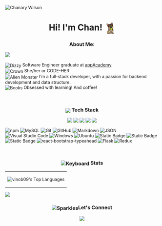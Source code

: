 ![Chanary Wilson](https://github.com/user-attachments/assets/5b7090d7-865f-41e3-8ff7-ba251b6d2e0c)

<h1 align="center">Hi! I'm Chan! <img width="35px" height="40px" align="center" src="./assets/images/dog-dog-ball.gif"/></h1>

<h3 align="center"><b>About Me:</b></h3>
<img src="https://user-images.githubusercontent.com/73097560/115834477-dbab4500-a447-11eb-908a-139a6edaec5c.gif">

<br>
<p> <img align="center" src="https://raw.githubusercontent.com/Tarikul-Islam-Anik/Telegram-Animated-Emojis/main/Symbols/Dizzy.webp" alt="Dizzy" width="25" height="25" /> Software Engineer graduate at <a href="https://www.appacademy.io/">appAcademy</a>
<br> <img align="center" src="https://raw.githubusercontent.com/Tarikul-Islam-Anik/Telegram-Animated-Emojis/main/Objects/Crown.webp" alt="Crown" width="25" height="25" /> She/her or CODE-HER
<br> <img align="center" src="https://raw.githubusercontent.com/Tarikul-Islam-Anik/Telegram-Animated-Emojis/main/Smileys/Alien%20Monster.webp" alt="Alien Monster" width="25" height="25"/> I’m a full-stack developer, with a passion for backend development and data structure.
<br> <img align="center" src="https://raw.githubusercontent.com/Tarikul-Islam-Anik/Telegram-Animated-Emojis/main/Objects/Books.webp" alt="Books" width="25" height="25" /> Obsessed with learning! And coffee!
</p>

<br>
<h3 align="center"><img align="center" src="https://media2.giphy.com/media/QssGEmpkyEOhBCb7e1/giphy.gif?cid=ecf05e47a0n3gi1bfqntqmob8g9aid1oyj2wr3ds3mg700bl&rid=giphy.gif" width ="25"/> <b>Tech Stack</b></h3>
<p align="center">
<img src="https://cdn.jsdelivr.net/gh/devicons/devicon/icons/html5/html5-original-wordmark.svg" style="height: 5rem"/>
<img src="https://cdn.jsdelivr.net/gh/devicons/devicon/icons/css3/css3-original-wordmark.svg" style="height: 5rem"/>
<img src="https://cdn.jsdelivr.net/gh/devicons/devicon/icons/javascript/javascript-plain.svg" style="height: 4rem"/>
<img src="https://cdn.jsdelivr.net/gh/devicons/devicon/icons/react/react-original.svg" style="height: 4rem"/>
<img src="https://cdn.jsdelivr.net/gh/devicons/devicon/icons/python/python-original.svg"  style="height: 4rem"/>
</p>

![npm](https://img.shields.io/badge/npm-CB3837?style=flat-square&logo=npm&logoColor=white)
![MySQL](https://img.shields.io/badge/MySQL-4479A1?style=flat-square&logo=MySQL&logoColor=white)
![Git](https://img.shields.io/badge/Git-F05032?style=flat-square&logo=Git&logoColor=white)
![GitHub](https://img.shields.io/badge/GitHub-181717?style=flat-square&logo=GitHub&logoColor=white)
![Markdown](https://img.shields.io/badge/Markdown-000000?style=flat-square&logo=Markdown&logoColor=white)
![JSON](https://img.shields.io/badge/JSON-000000?style=flat-square&logo=JSON&logoColor=white)
![Visual Studio Code](https://img.shields.io/badge/Visual_Studio_Code-007ACC?style=flat-square&logo=Visual-Studio-Code&logoColor=white)
![Windows](https://img.shields.io/badge/Windows-0078D6?style=flat-square&logo=Windows&logoColor=white)
![Ubuntu](https://img.shields.io/badge/Ubuntu-E95420?style=flat-square&logo=Ubuntu&logoColor=white)
![Static Badge](https://img.shields.io/badge/Docker-2496ED?style=flat-square&logo=Docker&logoColor=blue&color=black)
![Static Badge](https://img.shields.io/badge/PostgreSQL-4169E1?style=flat-square&logo=PostGreSQL&logoColor=blue&color=black)
![Static Badge](https://img.shields.io/badge/Amazon%20S3-569A31?style=flat-square&logo=Amazon%20S3&logoColor=orange&color=black)
![react-bootstrap-typeahead](https://img.shields.io/badge/Bootstrap-lightgrey?logo=bootstrap&logoColor=red)
![Flask](https://img.shields.io/badge/Flask-lightgrey?logo=flask&logoColor=white)
![Redux](https://img.shields.io/badge/Redux-lightgrey?logo=redux&logoColor=purple)

<br>
<h3 align="center"><img align="center" src="https://raw.githubusercontent.com/Tarikul-Islam-Anik/Telegram-Animated-Emojis/main/Objects/Keyboard.webp" alt="Keyboard" width="25" height="25" /> <b>Stats</b></h3>

<p align="center">
<table align="center">
<tr border="none">

<td width="%" align="center">

![vinob09's Top Languages](https://github-readme-stats.vercel.app/api/top-langs/?username=vinob09&theme=tokyonight&show_icons=true&hide_border=false&layout=compact)

  </td>
</tr>
</table>
</p>

<img src="https://user-images.githubusercontent.com/73097560/115834477-dbab4500-a447-11eb-908a-139a6edaec5c.gif">

<br>
<h3 align="center"><img align="center" src="https://raw.githubusercontent.com/Tarikul-Islam-Anik/Telegram-Animated-Emojis/main/Activity/Sparkles.webp" alt="Sparkles" width="25" height="25" /><b>Let's Connect</b></h3>
<div align="center">
<a href="https://www.linkedin.com/in/chanary-wilson/" target="_blank"><img src="https://cdn.jsdelivr.net/gh/devicons/devicon/icons/linkedin/linkedin-original.svg" style="height: 3rem"/></a>

</div>













<!--
**vinob09/vinob09** is a ✨ _special_ ✨ repository because its `README.md` (this file) appears on your GitHub profile.


Here are some ideas to get you started:

- 🔭 I’m currently working on ...
- 🌱 I’m currently learning ...
- 👯 I’m looking to collaborate on ...
- 🤔 I’m looking for help with ...
- 💬 Ask me about ...
- 📫 How to reach me: ...
- 😄 Pronouns: ...
- ⚡ Fun fact: ...
-->
